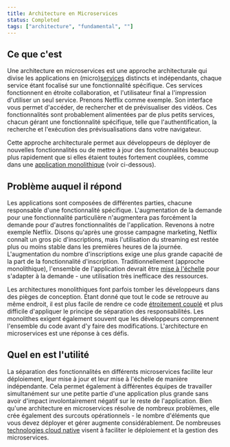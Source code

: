 ```yaml
---
title: Architecture en Microservices
status: Completed
tags: ["architecture", "fundamental", ""]
---
```


## Ce que c'est

Une architecture en microservices est une approche architecturale qui divise les applications en (micro)[services](/service/) distincts et indépendants, chaque service étant focalisé sur une fonctionnalité spécifique. 
Ces services fonctionnent en étroite collaboration, et l'utilisateur final a l'impression d'utiliser un seul service.
Prenons Netflix comme exemple.
Son interface vous permet d'accéder, de rechercher et de prévisualiser des vidéos.
Ces fonctionnalités sont probablement alimentées par de plus petits services, chacun gérant une fonctionnalité spécifique, telle que l'authentification, la recherche et l'exécution des prévisualisations dans votre navigateur.

Cette approche architecturale permet aux développeurs de déployer de nouvelles fonctionnalités ou de mettre à jour des fonctionnalités beaucoup plus rapidement que si elles étaient toutes fortement couplées, comme dans une [application monolithique](/monolithic-apps/) (voir ci-dessous).

## Problème auquel il répond

Les applications sont composées de différentes parties, chacune responsable d'une fonctionnalité spécifique.
L'augmentation de la demande pour une fonctionnalité particulière n'augmentera pas forcément la demande pour d'autres fonctionnalités de l'application.
Revenons à notre exemple Netflix.
Disons qu'après une grosse campagne marketing, Netflix connaît un gros pic d'inscriptions, mais l'utilisation du streaming est restée plus ou moins stable dans les premières heures de la journée.
L'augmentation du nombre d'inscriptions exige une plus grande capacité de la part de la fonctionnalité d'inscription.
Traditionnellement (approche monolithique), l'ensemble de l'application devrait être [mise à l'échelle](/scalability/) pour s'adapter à la demande - une utilisation très inefficace des ressources.

Les architectures monolithiques font parfois tomber les développeurs dans des pièges de conception.
Étant donné que tout le code se retrouve au même endroit, il est plus facile de rendre ce code [étroitement couplé](/tightly-coupled-architectures/) et plus difficile d'appliquer le principe de séparation des responsabilités.
Les monolithes exigent également souvent que les développeurs comprennent l'ensemble du code avant d'y faire des modifications.
L'architecture en microservices est une réponse à ces défis.

## Quel en est l'utilité

La séparation des fonctionnalités en différents microservices facilite leur déploiement, leur mise à jour et leur mise à l'échelle de manière indépendante.
Cela permet également à différentes équipes de travailler simultanément sur une petite partie d'une application plus grande sans avoir d'impact involontairement négatif sur le reste de l'application.
Bien qu'une architecture en microservices résolve de nombreux problèmes, elle crée également des surcouts opérationnels - le nombre d'éléments que vous devez déployer et gérer augmente considérablement. 
De nombreuses [technologies cloud native](/cloud-native-tech/) visent à faciliter le déploiement et la gestion des microservices.
